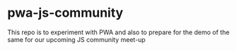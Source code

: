 # pwa-js-community
This repo is to experiment with PWA and also to prepare for the demo of the same for our upcoming JS community meet-up

